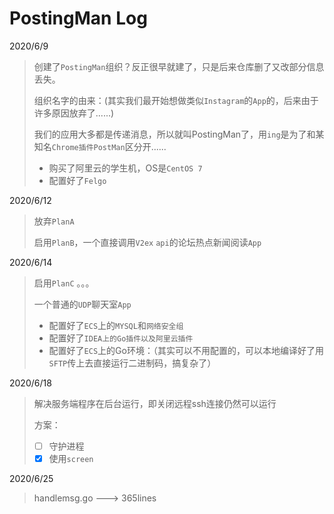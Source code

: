 # PostingMan Log

2020/6/9

> 创建了`PostingMan`组织？反正很早就建了，只是后来仓库删了又改部分信息丢失。
>
> 组织名字的由来：(其实我们最开始想做类似`Instagram`的`App`的，后来由于许多原因放弃了......)
>
> 我们的应用大多都是传递消息，所以就叫PostingMan了，用`ing`是为了和某知名`Chrome插件PostMan`区分开......
>
> * 购买了阿里云的学生机，OS是`CentOS 7`
> * 配置好了`Felgo`



2020/6/12

> 放弃`PlanA`
>
> 启用`PlanB`，一个直接调用`V2ex` `api`的论坛热点新闻阅读`App`



2020/6/14

>启用`PlanC` 。。。
>
>一个普通的`UDP`聊天室`App`
>
>* 配置好了`ECS`上的`MYSQL`和`网络安全组`
>* 配置好了`IDEA上的Go插件以及阿里云插件`
>* 配置好了`ECS`上的Go环境：（其实可以不用配置的，可以本地编译好了用`SFTP`传上去直接运行二进制码，搞复杂了）



2020/6/18

> 解决服务端程序在后台运行，即关闭远程ssh连接仍然可以运行
>
> 方案：
>
> * [ ] 守护进程
> * [x] 使用`screen` 



2020/6/25

> handlemsg.go ---> 365lines